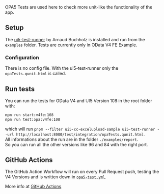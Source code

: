 OPA5 Tests are used here to check more unit-like the functionality of the app.

## Setup

The [ui5-test-runner](https://github.com/ArnaudBuchholz/ui5-test-runner) by Arnaud Buchholz is installed and run from the `examples` folder. 
Tests are currently only in OData V4 FE Example.

### Configuration

There is no config file. With the ui5-test-runner only the `opaTests.qunit.html` is called. 

## Run tests

You can run the tests for OData V4 and UI5 Version 108 in the root folder with:
````sh
npm run start:v4fe:108
npm run test:opa:v4fe:108
````

which will run `pnpm --filter ui5-cc-excelupload-sample ui5-test-runner --url http://localhost:8080/test/integration/opaTests.qunit.html`.  
All informations about the run are in the folder `./examples/report`.  
So you can run all the other versions like 96 and 84 with the right port.  


## GitHub Actions

The GitHub Action Workflow will run on every Pull Request push, testing the V4 Versions and is written down in [`opa5-test.yml`](https://github.com/marianfoo/ui5-cc-excelUpload/blob/main/.github/workflows/opa5-test.yml).

More info at [GitHub Actions](./../Development/GitHubActions.md)
